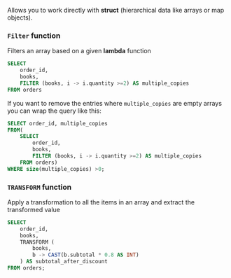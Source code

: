 
Allows you to work directly with __struct__ (hierarchical data like arrays or map objects).

### `Filter` function
Filters an array based on a given __lambda__ function
```sql
SELECT
	order_id,
	books,
	FILTER (books, i -> i.quantity >=2) AS multiple_copies
FROM orders
```
If you want to remove the entries where `multiple_copies` are empty arrays you can wrap the query like this:

```sql
SELECT order_id, multiple_copies
FROM(
	SELECT
		order_id,
		books,
		FILTER (books, i -> i.quantity >=2) AS multiple_copies
	FROM orders)
WHERE size(multiple_copies) >0;
```

### `TRANSFORM` function
Apply a transformation to all the items in an array and extract the transformed value
```sql
SELECT 
	order_id,
	books,
	TRANSFORM (
		books,
		b -> CAST(b.subtotal * 0.8 AS INT)
	) AS subtotal_after_discount
FROM orders;
```